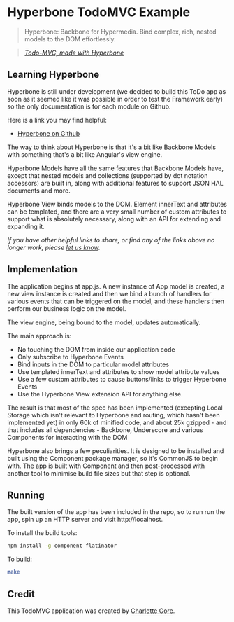 # Hyperbone TodoMVC Example

> Hyperbone: Backbone for Hypermedia. Bind complex, rich, nested models to the DOM effortlessly.

> _[Todo-MVC, made with Hyperbone](http://charlottegore.com/todomvc/)_


## Learning Hyperbone

Hyperbone is still under development (we decided to build this ToDo app as soon as it seemed like it was possible in order to test the Framework early) so the only documentation is for each module on Github.

Here is a link you may find helpful:

* [Hyperbone on Github](green-mesa.github.io)
 
The way to think about Hyperbone is that it's a bit like Backbone Models with something that's a bit like Angular's view engine.

Hyperbone Models have all the same features that Backbone Models have, except that nested models and collections (supported by dot notation accessors) are built in, along with additional features to support JSON HAL documents and more.

Hyperbone View binds models to the DOM. Element innerText and attributes can be templated, and there are a very small number of custom attributes to support what is absolutely necessary, along with an API for extending and expanding it.


_If you have other helpful links to share, or find any of the links above no longer work, please [let us know](https://github.com/tastejs/todomvc/issues)._


## Implementation

The application begins at app.js. A new instance of App model is created, a new view instance is created and then we bind a bunch of handlers for various events that can be triggered on the model, and these handlers then perform our business logic on the model.

The view engine, being bound to the model, updates automatically.

The main approach is:

- No touching the DOM from inside our application code
- Only subscribe to Hyperbone Events
- Bind inputs in the DOM to particular model attributes
- Use templated innerText and attributes to show model attribute values
- Use a few custom attributes to cause buttons/links to trigger Hyperbone Events
- Use the Hyperbone View extension API for anything else.

The result is that most of the spec has been implemented (excepting Local Storage which isn't relevant to Hyperbone and routing, which hasn't been implemented yet) in only 60k of minified code, and about 25k gzipped - and that includes all dependencies - Backbone, Underscore and various Components for interacting with the DOM

Hyperbone also brings a few peculiarities. It is designed to be installed and built using the Component package manager, so it's CommonJS to begin with. The app is built with Component and then post-processed with another tool to minimise build file sizes but that step is optional. 

## Running

The built version of the app has been included in the repo, so to run run the app, spin up an HTTP server and visit http://localhost.

To install the build tools:

```sh
npm install -g component flatinator
```

To build:
```sh
make
```

## Credit

This TodoMVC application was created by [Charlotte Gore]().
